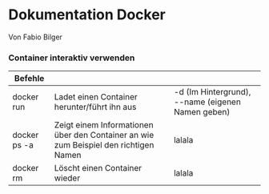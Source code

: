 # Dokumentation Docker
Von Fabio Bilger



### Container interaktiv verwenden

| Befehle            |               |                                                                     |
| -------------------| ------------- |---------------------------------------------------------------------|
| docker run <name>  | Ladet einen Container herunter/führt ihn aus  | -d (Im Hintergrund), --name (eigenen Namen geben)|
| docker ps -a       | Zeigt einem Informationen über den Container an wie zum Beispiel den richtigen Namen| lalala |
| docker rm          | Löscht einen Container wieder | lalala |
 



